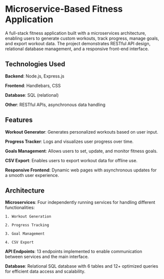 # Microservice-Based Fitness Application

A full-stack fitness application built with a microservices architecture, enabling users to generate custom workouts, track progress, manage goals, and export workout data. The project demonstrates RESTful API design, relational database management, and a responsive front-end interface.

## Technologies Used

**Backend**: Node.js, Express.js

**Frontend**: Handlebars, CSS

**Database**: SQL (relational)

**Other**: RESTful APIs, asynchronous data handling

## Features

**Workout Generator**: Generates personalized workouts based on user input.

**Progress Tracker**: Logs and visualizes user progress over time.

**Goals Management**: Allows users to set, update, and monitor fitness goals.

**CSV Export**: Enables users to export workout data for offline use.

**Responsive Frontend**: Dynamic web pages with asynchronous updates for a smooth user experience.

## Architecture

**Microservices**: Four independently running services for handling different functionalities:

    1. Workout Generation

    2. Progress Tracking

    3. Goal Management

    4. CSV Export

**API Endpoints**: 13 endpoints implemented to enable communication between services and the main interface.

**Database**: Relational SQL database with 6 tables and 12+ optimized queries for efficient data access and scalability.
